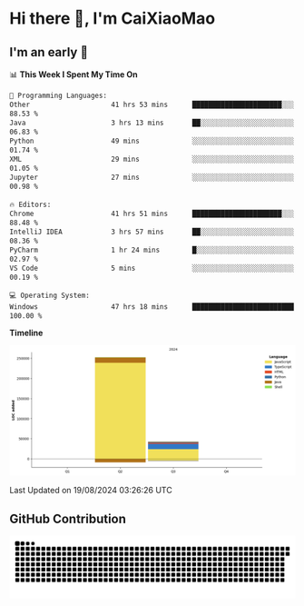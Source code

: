 # Hi there 👋, I'm CaiXiaoMao

## I'm an early 🐤
<!--START_SECTION:waka-->
📊 **This Week I Spent My Time On** 

```text
💬 Programming Languages: 
Other                    41 hrs 53 mins      ██████████████████████░░░   88.53 % 
Java                     3 hrs 13 mins       ██░░░░░░░░░░░░░░░░░░░░░░░   06.83 % 
Python                   49 mins             ░░░░░░░░░░░░░░░░░░░░░░░░░   01.74 % 
XML                      29 mins             ░░░░░░░░░░░░░░░░░░░░░░░░░   01.05 % 
Jupyter                  27 mins             ░░░░░░░░░░░░░░░░░░░░░░░░░   00.98 % 

🔥 Editors: 
Chrome                   41 hrs 51 mins      ██████████████████████░░░   88.48 % 
IntelliJ IDEA            3 hrs 57 mins       ██░░░░░░░░░░░░░░░░░░░░░░░   08.36 % 
PyCharm                  1 hr 24 mins        █░░░░░░░░░░░░░░░░░░░░░░░░   02.97 % 
VS Code                  5 mins              ░░░░░░░░░░░░░░░░░░░░░░░░░   00.19 % 

💻 Operating System: 
Windows                  47 hrs 18 mins      █████████████████████████   100.00 % 
```

**Timeline**

![Lines of Code chart](https://raw.githubusercontent.com/caixiaomao/caixiaomao/main/assets/bar_graph.png)


 Last Updated on 19/08/2024 03:26:26 UTC
<!--END_SECTION:waka-->

## GitHub Contribution
<picture>
  <source media="(prefers-color-scheme: dark)" srcset="/dist/snake/github-contribution-grid-snake-dark.svg" />
  <source media="(prefers-color-scheme: light)" srcset="/dist/snake/github-contribution-grid-snake.svg" />
  <img alt="github contribution grid snake animation" src="/dist/snake/github-contribution-grid-snake.svg" />
</picture>
